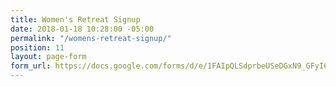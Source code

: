```yaml
---
title: Women's Retreat Signup
date: 2018-01-18 10:28:00 -05:00
permalink: "/womens-retreat-signup/"
position: 11
layout: page-form
form_url: https://docs.google.com/forms/d/e/1FAIpQLSdprbeUSeDGxN9_GFyI6LNbC-b3ATkpG4WpuDN0tnkHrbZhTw/viewform?usp=sf_link
---
```


